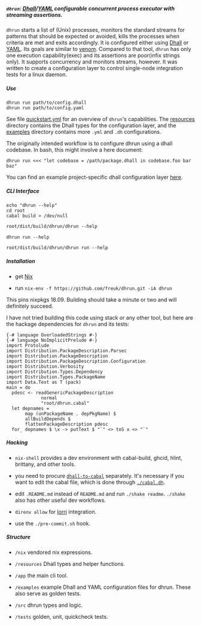 ##### `dhrun`: [Dhall](https://dhall-lang.org/)/[YAML](https://yaml.org/) configurable concurrent process executor with streaming assertions. 

`dhrun` starts a list of (Unix) processes, monitors the standard streams for
patterns that should be expected or avoided, kills the processes when criteria
are met and exits accordingly. It is configured either using
[Dhall](https://dhall-lang.org/) or [YAML](https://yaml.org/). Its goals are
similar to [venom](https://github.com/ovh/venom). Compared to that tool,
`dhrun` has only one execution capability(exec) and its assertions are
poor(infix strings only).  It supports concurrency and monitors streams,
however. It was written to create a configuration layer to control single-node
integration tests for a linux daemon.

##### Use

```{.bash}
dhrun run path/to/config.dhall 
dhrun run path/to/config.yaml
```

See file [quickstart.yml](./quickstart.yml) for an overview of `dhrun`'s
capabilities. The [resources](./resources) directory contains the Dhall types
for the configuration layer, and the [examples](./examples/) directory contains
  more `.yml` and `.dh` configurations.

The originally intended workflow is to configure dhrun using a dhall codebase.
In bash, this might involve a here document:

```{.bash}
dhrun run <<< "let codebase = /path/package.dhall in codebase.foo bar baz"
```

You can find an example project-specific dhall configuration layer [here](https://xgitlab.cels.anl.gov/argo/argopkgs/blob/master/dhrun/all-tests.dh).

##### CLI Interface 

```{.hidden pipe="bash"}
echo "dhrun --help"
cd root
cabal build > /dev/null
```

```{.txt pipe="sh"}
root/dist/build/dhrun/dhrun --help
```

```{.bash}
dhrun run --help
```

```{.txt pipe="sh"}
root/dist/build/dhrun/dhrun run --help
```

##### Installation

- get [Nix](https://nixos.org/nix/)

- run `nix-env -f https://github.com/freuk/dhrun.git -iA dhrun`

This pins nixpkgs 18.09. Building should take a minute or two and will
definitely succeed.

I have not tried building this code using stack or any other tool, but here are
the hackage dependencies for `dhrun` and its tests:

```{.unwrap pipe="runhaskell | pandoc -t json"}
{-# language OverloadedStrings #-}
{-# language NoImplicitPrelude #-}
import Protolude
import Distribution.PackageDescription.Parsec
import Distribution.PackageDescription
import Distribution.PackageDescription.Configuration
import Distribution.Verbosity
import Distribution.Types.Dependency
import Distribution.Types.PackageName
import Data.Text as T (pack)
main = do
  pdesc <- readGenericPackageDescription
             normal
             "root/dhrun.cabal"
  let depnames =
       map (unPackageName . depPkgName) $
       allBuildDepends $
       flattenPackageDescription pdesc
  for_ depnames $ \x -> putText $ "`" <> toS x <> "`"
```

##### Hacking

- `nix-shell` provides a dev environment with cabal-build, ghcid, hlint,
  brittany, and other tools. 

- you need to procure
  [`dhall-to-cabal`](https://github.com/dhall-lang/dhall-to-cabal) separately.
  It's necessary if you want to edit the cabal file, which is done through
  [`./cabal.dh`](./cabal.dh).

- edit `.README.md` instead of `README.md` and run `./shake readme`. `./shake`
  also has other useful dev workflows.

- `direnv allow` for [lorri](https://github.com/target/lorri) integration.

- use the `./pre-commit.sh` hook.

##### Structure

- `/nix` vendored nix expressions.

- `/resources` Dhall types and helper functions.

- `/app` the main cli tool.

- `/examples` example Dhall and YAML configuration files for dhrun. These
  also serve as golden tests.

- `/src` dhrun types and logic.

- `/tests` golden, unit, quickcheck tests.
